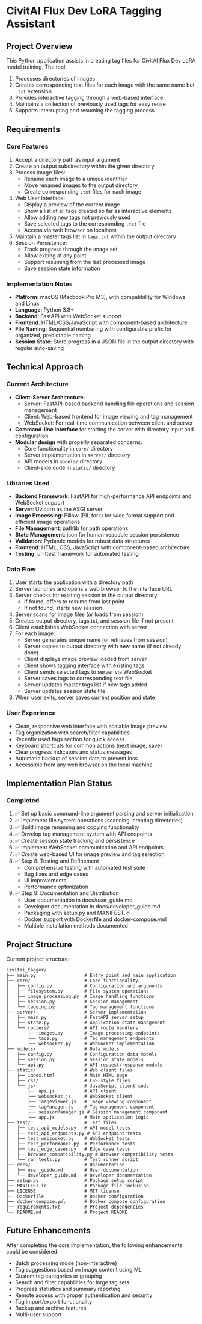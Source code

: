 # CivitAI Flux Dev LoRA Tagging Assistant

## Project Overview
This Python application assists in creating tag files for CivitAI Flux Dev LoRA model training. The tool:
1. Processes directories of images
2. Creates corresponding text files for each image with the same name but `.txt` extension
3. Provides interactive tagging through a web-based interface
4. Maintains a collection of previously used tags for easy reuse
5. Supports interrupting and resuming the tagging process

## Requirements

### Core Features
1. Accept a directory path as input argument
2. Create an output subdirectory within the given directory
3. Process image files:
   - Rename each image to a unique identifier
   - Move renamed images to the output directory
   - Create corresponding `.txt` files for each image
4. Web User Interface:
   - Display a preview of the current image
   - Show a list of all tags created so far as interactive elements
   - Allow adding new tags not previously used
   - Save selected tags to the corresponding `.txt` file
   - Access via web browser on localhost
5. Maintain a master tags list in `tags.txt` within the output directory
6. Session Persistence:
   - Track progress through the image set
   - Allow exiting at any point
   - Support resuming from the last processed image
   - Save session state information

### Implementation Notes
- **Platform**: macOS (Macbook Pro M3), with compatibility for Windows and Linux
- **Language**: Python 3.8+
- **Backend**: FastAPI with WebSocket support
- **Frontend**: HTML/CSS/JavaScript with component-based architecture
- **File Naming**: Sequential numbering with configurable prefix for organized, predictable naming
- **Session State**: Store progress in a JSON file in the output directory with regular auto-saving

## Technical Approach

### Current Architecture
- **Client-Server Architecture**:
  - Server: FastAPI-based backend handling file operations and session management
  - Client: Web-based frontend for image viewing and tag management
  - WebSocket: For real-time communication between client and server
- **Command-line interface** for starting the server with directory input and configuration
- **Modular design** with properly separated concerns:
  - Core functionality in `core/` directory
  - Server implementation in `server/` directory
  - API models in `models/` directory
  - Client-side code in `static/` directory

### Libraries Used
- **Backend Framework**: FastAPI for high-performance API endpoints and WebSocket support
- **Server**: Uvicorn as the ASGI server
- **Image Processing**: Pillow (PIL fork) for wide format support and efficient image operations
- **File Management**: pathlib for path operations
- **State Management**: json for human-readable session persistence
- **Validation**: Pydantic models for robust data structures
- **Frontend**: HTML, CSS, JavaScript with component-based architecture
- **Testing**: unittest framework for automated testing

### Data Flow
1. User starts the application with a directory path
2. Server launches and opens a web browser to the interface URL
3. Server checks for existing session in the output directory
   - If found, offers to resume from last point
   - If not found, starts new session
4. Server scans for image files (or loads from session)
5. Creates output directory, tags.txt, and session file if not present
6. Client establishes WebSocket connection with server
7. For each image:
   - Server generates unique name (or retrieves from session)
   - Server copies to output directory with new name (if not already done)
   - Client displays image preview loaded from server
   - Client shows tagging interface with existing tags
   - Client sends selected tags to server via WebSocket
   - Server saves tags to corresponding text file
   - Server updates master tags list if new tags added
   - Server updates session state file
8. When user exits, server saves current position and state

### User Experience
- Clean, responsive web interface with scalable image preview
- Tag organization with search/filter capabilities
- Recently used tags section for quick access
- Keyboard shortcuts for common actions (next image, save)
- Clear progress indicators and status messages
- Automatic backup of session data to prevent loss
- Accessible from any web browser on the local machine

## Implementation Plan Status

### Completed
1. ✅ Set up basic command-line argument parsing and server initialization
2. ✅ Implement file system operations (scanning, creating directories)
3. ✅ Build image renaming and copying functionality
4. ✅ Develop tag management system with API endpoints
5. ✅ Create session state tracking and persistence
6. ✅ Implement WebSocket communication and API endpoints
7. ✅ Create web-based UI for image preview and tag selection
8. ✅ Step 8: Testing and Refinement
   - Comprehensive testing with automated test suite
   - Bug fixes and edge cases
   - UI improvements
   - Performance optimization
9. ✅ Step 9: Documentation and Distribution
   - User documentation in docs/user_guide.md
   - Developer documentation in docs/developer_guide.md
   - Packaging with setup.py and MANIFEST.in
   - Docker support with Dockerfile and docker-compose.yml
   - Multiple installation methods documented

## Project Structure

Current project structure:
```
civitai_tagger/
├── main.py                  # Entry point and main application
├── core/                    # Core functionality
│   ├── config.py            # Configuration and arguments
│   ├── filesystem.py        # File system operations
│   ├── image_processing.py  # Image handling functions
│   ├── session.py           # Session management
│   └── tagging.py           # Tag management functions
├── server/                  # Server implementation
│   ├── main.py              # FastAPI server setup
│   ├── state.py             # Application state management
│   └── routers/             # API route handlers
│       ├── images.py        # Image processing endpoints
│       ├── tags.py          # Tag management endpoints
│       └── websocket.py     # WebSocket implementation
├── models/                  # Data models
│   ├── config.py            # Configuration data models
│   ├── session.py           # Session state models
│   └── api.py               # API request/response models
├── static/                  # Web client files
│   ├── index.html           # Main HTML page
│   ├── css/                 # CSS style files
│   └── js/                  # JavaScript client code
│       ├── api.js           # API client
│       ├── websocket.js     # WebSocket client
│       ├── imageViewer.js   # Image viewing component
│       ├── tagManager.js    # Tag management component
│       ├── sessionManager.js # Session management component
│       └── app.js           # Main application logic
├── test/                    # Test files
│   ├── test_api_models.py   # API model tests
│   ├── test_api_endpoints.py # API endpoint tests
│   ├── test_websocket.py    # WebSocket tests
│   ├── test_performance.py  # Performance tests
│   ├── test_edge_cases.py   # Edge case tests
│   ├── browser_compatibility.py # Browser compatibility tests
│   └── run_tests.py         # Test runner script
├── docs/                    # Documentation
│   ├── user_guide.md        # User documentation
│   └── developer_guide.md   # Developer documentation
├── setup.py                 # Package setup script
├── MANIFEST.in              # Package file inclusion
├── LICENSE                  # MIT license
├── Dockerfile               # Docker configuration
├── docker-compose.yml       # Docker compose configuration
├── requirements.txt         # Project dependencies
└── README.md                # Project README
```

## Future Enhancements
After completing the core implementation, the following enhancements could be considered:
- Batch processing mode (non-interactive)
- Tag suggestions based on image content using ML
- Custom tag categories or grouping
- Search and filter capabilities for large tag sets
- Progress statistics and summary reporting
- Remote access with proper authentication and security
- Tag import/export functionality
- Backup and archive features
- Multi-user support
